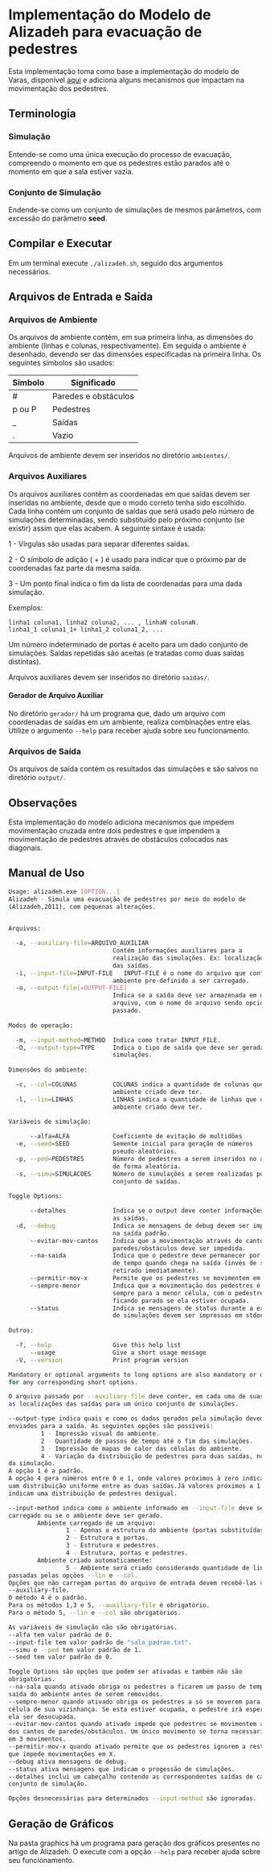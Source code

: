 # Implementação do Modelo de Alizadeh para evacuação de pedestres

Esta implementação toma como base a implementação do modelo de Varas, disponível [aqui](https://github.com/DanielGoncalves666/Reimplementacao-Modelo-Varas) e adiciona alguns mecanismos que impactam na movimentação dos pedestres.

## Terminologia

### Simulação

Entende-se como uma única execução do processo de evacuação, compreendo o momento em que os pedestres estão parados até o momento em que a sala estiver vazia.

### Conjunto de Simulação

Endende-se como um conjunto de simulações de mesmos parâmetros, com excessão do parâmetro **seed**.

## Compilar e Executar

Em um terminal execute `./alizadeh.sh`, seguido dos argumentos necessários.

## Arquivos de Entrada e Saída

### Arquivos de Ambiente

Os arquivos de ambiente contém, em sua primeira linha, as dimensões do ambiente (linhas e colunas, respectivamente). Em seguida o ambiente é desenhado, devendo ser das dimensões especificadas na primeira linha.
Os seguintes símbolos são usados:

|Símbolo   | Significado          |
|    ---   |        ---           |
| \#       | Paredes e obstáculos |
| p ou P   | Pedestres            |
| _        | Saídas               |
| .        | Vazio                |

Arquivos de ambiente devem ser inseridos no diretório `ambientes/`.

### Arquivos Auxiliares

Os arquivos auxiliares contêm as coordenadas em que saídas devem ser inseridas no ambiente, desde que o modo correto
tenha sido escolhido. Cada linha contém um conjunto de saídas que será usado pelo número de simulações determinadas,
sendo substituído pelo próximo conjunto (se existir) assim que elas acabem. A seguinte sintaxe é usada:

1 - Vírgulas são usadas para separar diferentes saídas.

2 - O símbolo de adição ( + ) é usado para indicar que o próximo par de coordenadas faz parte da mesma saída.

3 - Um ponto final indica o fim da lista de coordenadas para uma dada simulação.

Exemplos:

```text
linha1 coluna1, linha2 coluna2, ... , linhaN colunaN.
linha1_1 coluna1_1+ linha1_2 coluna1_2, ...
```

Um número indeterminado de portas é aceito para um dado conjunto de simulações.
Saídas repetidas são aceitas (e tratadas como duas saídas distintas).

Arquivos auxiliares devem ser inseridos no diretório `saidas/`.

#### Gerador de Arquivo Auxiliar

No diretório `gerador/` há um programa que, dado um arquivo com coordenadas de saídas em um ambiente, realiza combinações entre elas.
Utilize o argumento `--help` para receber ajuda sobre seu funcionamento.

### Arquivos de Saída

Os arquivos de saída contém os resultados das simulações e são salvos no diretório `output/`.

## Observações

Esta implementação do modelo adiciona mecanismos que impedem movimentação cruzada entre dois pedestres e que
impendem a movimentação de pedestres através de obstáculos colocados nas diagonais.

## Manual de Uso

```bash
Usage: alizadeh.exe [OPTION...]
Alizadeh - Simula uma evacuação de pedestres por meio do modelo de
(Alizadeh,2011), com pequenas alterações.

  
Arquivos:

  -a, --auxiliary-file=ARQUIVO_AUXILIAR
                             Contém informações auxiliares para a
                             realização das simulações. Ex: localização
                             das saídas.
  -i, --input-file=INPUT-FILE   INPUT-FILE é o nome do arquivo que contém o
                             ambiente pre-definido a ser carregado.
  -o, --output-file[=OUTPUT-FILE]
                             Indica se a saída deve ser armazenada em um
                             arquivo, com o nome do arquivo sendo opcionalmente
                             passado.
  
Modos de operação:

  -m, --input-method=METHOD  Indica como tratar INPUT_FILE.
  -O, --output-type=TYPE     Indica o tipo de saída que deve ser gerada pelas
                             simulações.
  
Dimensões do ambiente:

  -c, --col=COLUNAS          COLUNAS indica a quantidade de colunas que o
                             ambiente criado deve ter.
  -l, --lin=LINHAS           LINHAS indica a quantidade de linhas que o
                             ambiente criado deve ter.
  
Variáveis de simulação:

      --alfa=ALFA            Coeficiente de evitação de multidões
  -e, --seed=SEED            Semente inicial para geração de números
                             pseudo-aleatórios.
  -p, --ped=PEDESTRES        Número de pedestres a serem inseridos no ambiente
                             de forma aleatória.
  -s, --simu=SIMULACOES      Número de simulações a serem realizadas por
                             conjunto de saídas.
  
Toggle Options:

      --detalhes             Indica se o output deve conter informações sobre
                             as saídas.
  -d, --debug                Indica se mensagens de debug devem ser impressas
                             na saída padrão.
      --evitar-mov-cantos    Indica que a movimentação através de cantos de
                             paredes/obstáculos deve ser impedida.
      --na-saida             Indica que o pedestre deve permanecer por um passo
                             de tempo quando chega na saída (invés de ser
                             retirado imediatamente).
      --permitir-mov-x       Permite que os pedestres se movimentem em X.
      --sempre-menor         Indica que a movimentação dos pedestres é
                             sempre para a menor célula, com o pedestre
                             ficando parado se ela estiver ocupada.
      --status               Indica se mensagens de status durante a execução
                             de simulações devem ser impressas em stdout.
  
Outros:

  -?, --help                 Give this help list
      --usage                Give a short usage message
  -V, --version              Print program version

Mandatory or optional arguments to long options are also mandatory or optional
for any corresponding short options.

O arquivo passado por --auxiliary-file deve conter, em cada uma de suas linhas,
as localizações das saídas para um único conjunto de simulações.

--output-type indica quais e como os dados gerados pela simulação devem ser
enviados para a saída. As seguintes opções são possíveis:
         1 - Impressão visual do ambiente.
         2 - Quantidade de passos de tempo até o fim das simulações.
         3 - Impressão de mapas de calor das células do ambiente.
         4 - Variação da distribuição de pedestres para duas saídas, no início
da simulação.
A opção 1 é a padrão.
A opção 4 gera números entre 0 e 1, onde valores próximos à zero indicam
uam distribuição uniforme entre as duas saídas.Já valores próximos a 1
indicam uma distribuição de pedestres desigual.

--input-method indica como o ambiente informado em --input-file deve ser
carregado ou se o ambiente deve ser gerado.
        Ambiente carregado de um arquivo:
                1 - Apenas a estrutura do ambiente (portas substituídas por paredes).
                2 - Estrutura e portas.
                3 - Estrutura e pedestres.
                4 - Estrutura, portas e pedestres.
        Ambiente criado automaticamente:
                5 - Ambiente será criado considerando quantidade de linhas e colunas
passadas pelas opções --lin e --col.
Opções que não carregam portas do arquivo de entrada devem recebê-las via
--auxiliary-file.
O método 4 é o padrão.
Para os métodos 1,3 e 5, --auxiliary-file é obrigatório.
Para o método 5, --lin e --col são obrigatórios.

As variáveis de simulação não são obrigatórias.
--alfa tem valor padrão de 0.
--input-file tem valor padrão de "sala_padrao.txt".
--simu e --ped tem valor padrão de 1.
--seed tem valor padrão de 0.

Toggle Options são opções que podem ser ativadas e também não são
obrigatórias.
--na-sala quando ativado obriga os pedestres a ficarem um passo de tempo na
saída do ambiente antes de serem removidos.
--sempre-menor quando ativado obriga os pedestres a só se moverem para a menor
célula de sua vizinhança. Se esta estiver ocupada, o pedestre irá esperar
ela ser desocupada.
--evitar-mov-cantos quando ativado impede que pedestres se movimentem através
dos cantos de paredes/obstáculos. Um único movimento se torna necessariamente
em 3 movimentos.
--permitir-mov-x quando ativado permite que os pedestres ignorem a restrição
que impede movimentações em X.
--debug ativa mensagens de debug.
--status ativa mensagens que indicam o progessão de simulações.
--detalhes inclui um cabeçalho contendo as correspondentes saídas de cada
conjunto de simulação.

Opções desnecessárias para determinados --input-method são ignoradas.
```

## Geração de Gráficos

Na pasta graphics há um programa para geração dos gráficos presentes no artigo de Alizadeh. O execute com a opção `--help` para receber ajuda sobre seu funcionamento.
